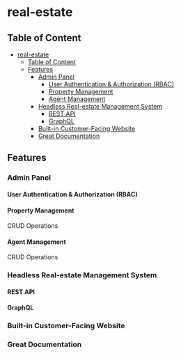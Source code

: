 # real-estate

## Table of Content

- [real-estate](#real-estate)
  - [Table of Content](#table-of-content)
  - [Features](#features)
    - [Admin Panel](#admin-panel)
      - [User Authentication \& Authorization (RBAC)](#user-authentication--authorization-rbac)
      - [Property Management](#property-management)
      - [Agent Management](#agent-management)
    - [Headless Real-estate Management System](#headless-real-estate-management-system)
      - [REST API](#rest-api)
      - [GraphQL](#graphql)
    - [Built-in Customer-Facing Website](#built-in-customer-facing-website)
    - [Great Documentation](#great-documentation)

## Features

### Admin Panel

#### User Authentication & Authorization (RBAC)

#### Property Management

CRUD Operations

#### Agent Management

CRUD Operations

### Headless Real-estate Management System

#### REST API

#### GraphQL

### Built-in Customer-Facing Website

### Great Documentation
